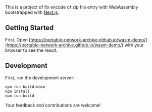 This is a project of fix encode of zip file entry with WebAssembly bootstrapped with [Next.js](https://nextjs.org/).

## Getting Started

First, Open [https://portable-network-archive.github.io/wasm-demo/](https://portable-network-archive.github.io/wasm-demo/) with your browser to see the result.

## Development

First, run the development server:

```bash
npm run build:wasm
npm install
npm run build
```

Your feedback and contributions are welcome!
